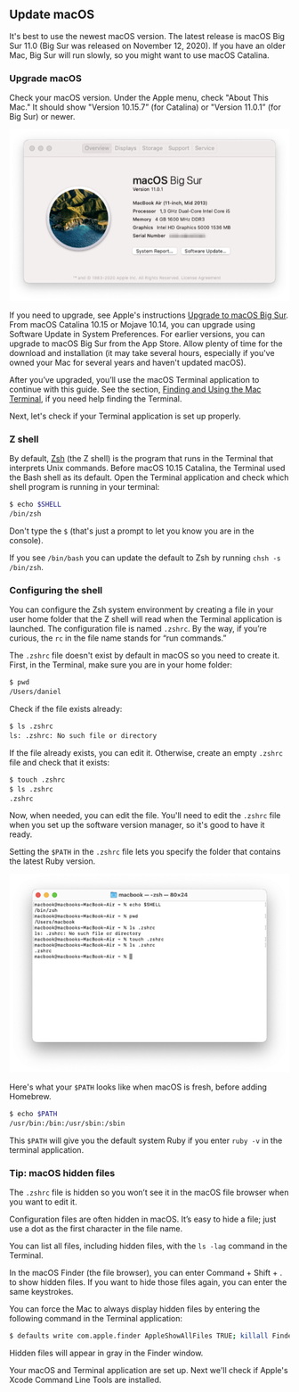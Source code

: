## Update macOS

It's best to use the newest macOS version. The latest release is macOS Big Sur 11.0 (Big Sur was released on November 12, 2020). If you have an older Mac, Big Sur will run slowly, so you might want to use macOS Catalina.

### Upgrade macOS

Check your macOS version. Under the Apple menu, check "About This Mac." It should show "Version 10.15.7” (for Catalina) or "Version 11.0.1” (for Big Sur) or newer.

![](/assets/images/ruby/macos-big-sur.png)

If you need to upgrade, see Apple's instructions [Upgrade to macOS Big Sur](https://www.apple.com/macos/how-to-upgrade/). From macOS Catalina 10.15 or Mojave 10.14, you can upgrade using Software Update in System Preferences. For earlier versions, you can upgrade to macOS Big Sur from the App Store. Allow plenty of time for the download and installation (it may take several hours, especially if you've owned your Mac for several years and haven't updated macOS).

After you’ve upgraded, you’ll use the macOS Terminal application to continue with this guide. See the section, [Finding and Using the Mac Terminal](/ruby/14.html), if you need help finding the Terminal.

Next, let's check if your Terminal application is set up properly.

### Z shell

By default, [Zsh](https://en.wikipedia.org/wiki/Z_shell) (the Z shell) is the program that runs in the Terminal that interprets Unix commands. Before macOS 10.15 Catalina, the Terminal used the Bash shell as its default. Open the Terminal application and check which shell program is running in your terminal:

```bash
$ echo $SHELL
/bin/zsh
```

Don't type the `$` (that's just a prompt to let you know you are in the console).

If you see `/bin/bash` you can update the default to Zsh by running `chsh -s /bin/zsh`.

### Configuring the shell

You can configure the Zsh system environment by creating a file in your user home folder that the Z shell will read when the Terminal application is launched. The configuration file is named `.zshrc`. By the way, if you’re curious, the `rc` in the file name stands for “run commands.”

The `.zshrc` file doesn't exist by default in macOS so you need to create it. First, in the Terminal, make sure you are in your home folder:

```bash
$ pwd
/Users/daniel
```

Check if the file exists already:

```bash
$ ls .zshrc
ls: .zshrc: No such file or directory
```

If the file already exists, you can edit it. Otherwise, create an empty  `.zshrc` file and check that it exists:

```bash
$ touch .zshrc
$ ls .zshrc
.zshrc
```

Now, when needed, you can edit the file. You'll need to edit the `.zshrc` file when you set up the software version manager, so it's good to have it ready.

Setting the `$PATH` in the `.zshrc` file lets you specify the folder that contains the latest Ruby version.

![](/assets/images/ruby/macos-zsh.png)

Here's what your `$PATH` looks like when macOS is fresh, before adding Homebrew.

```bash
$ echo $PATH
/usr/bin:/bin:/usr/sbin:/sbin
```

This `$PATH` will give you the default system Ruby if you enter `ruby -v` in the terminal application.

### Tip: macOS hidden files

The `.zshrc` file is hidden so you won’t see it in the macOS file browser when you want to edit it.

Configuration files are often hidden in macOS. It’s easy to hide a file; just use a dot as the first character in the file name.

You can list all files, including hidden files, with the `ls -lag` command in the Terminal.

In the macOS Finder (the file browser), you can enter Command + Shift + . to show hidden files. If you want to hide those files again, you can enter the same keystrokes.

You can force the Mac to always display hidden files by entering the following command in the Terminal application:

```bash
$ defaults write com.apple.finder AppleShowAllFiles TRUE; killall Finder
```

Hidden files will appear in gray in the Finder window.

Your macOS and Terminal application are set up. Next we'll check if Apple's Xcode Command Line Tools are installed.
